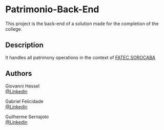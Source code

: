 # Patrimonio-Back-End

This project is the back-end of a solution made for the completion of the college.

## Description

It handles all patrimony operations in the context of [FATEC SOROCABA](http://www.fatecsorocaba.edu.br/)

## Authors

Giovanni Hessel\
[@Linkedin](https://www.linkedin.com/in/giovanni-garcia-hessel-137b1393/)

Gabriel Felicidade\
[@Linkedin](https://www.linkedin.com/in/gabriel-giovani-6a633116b/)

Guilherme Sernajoto\
[@Linkedin](https://www.linkedin.com/in/guilhermesernajoto/)

